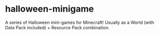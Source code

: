 # halloween-minigame
A series of Halloween mini-games for Minecraft! Usually as a World (with Data Pack included) + Resource Pack combination.
